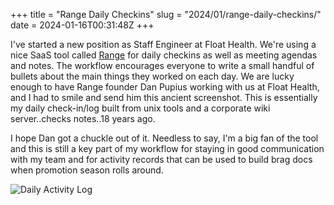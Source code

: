 +++
title = "Range Daily Checkins"
slug = "2024/01/range-daily-checkins/"
date = 2024-01-16T00:31:48Z
+++

I've started a new position as Staff Engineer at Float Health. We're using a nice SaaS tool called [Range](https://www.range.co/) for daily checkins as well as meeting agendas and notes. The workflow encourages everyone to write a small handful of bullets about the main things they worked on each day. We are lucky enough to have Range founder Dan Pupius working with us at Float Health, and I had to smile and send him this ancient screenshot. This is essentially my daily check-in/log built from unix tools and a corporate wiki server..checks notes..18 years ago.

I hope Dan got a chuckle out of it. Needless to say, I'm a big fan of the tool and this is still a key part of my workflow for staying in good communication with my team and for activity records that can be used to build brag docs when promotion season rolls around.

![Daily Activity Log](../../../../leveling-up/daily_activity_log_redacted_cropped.png)
